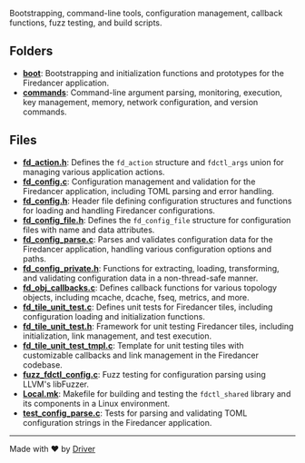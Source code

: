 <!--------------------------------------------------------------------------------->
<!-- IMPORTANT: This file is auto-generated by Driver (https://driver.ai). -------->
<!-- Manual edits may be overwritten on future commits. --------------------------->
<!--------------------------------------------------------------------------------->

Bootstrapping, command-line tools, configuration management, callback functions, fuzz testing, and build scripts.

## Folders
- **[boot](boot/README.md)**: Bootstrapping and initialization functions and prototypes for the Firedancer application.
- **[commands](commands/README.md)**: Command-line argument parsing, monitoring, execution, key management, memory, network configuration, and version commands.

## Files
- **[fd_action.h](fd_action.h.md)**: Defines the `fd_action` structure and `fdctl_args` union for managing various application actions.
- **[fd_config.c](fd_config.c.md)**: Configuration management and validation for the Firedancer application, including TOML parsing and error handling.
- **[fd_config.h](fd_config.h.md)**: Header file defining configuration structures and functions for loading and handling Firedancer configurations.
- **[fd_config_file.h](fd_config_file.h.md)**: Defines the `fd_config_file` structure for configuration files with name and data attributes.
- **[fd_config_parse.c](fd_config_parse.c.md)**: Parses and validates configuration data for the Firedancer application, handling various configuration options and paths.
- **[fd_config_private.h](fd_config_private.h.md)**: Functions for extracting, loading, transforming, and validating configuration data in a non-thread-safe manner.
- **[fd_obj_callbacks.c](fd_obj_callbacks.c.md)**: Defines callback functions for various topology objects, including mcache, dcache, fseq, metrics, and more.
- **[fd_tile_unit_test.c](fd_tile_unit_test.c.md)**: Defines unit tests for Firedancer tiles, including configuration loading and initialization functions.
- **[fd_tile_unit_test.h](fd_tile_unit_test.h.md)**: Framework for unit testing Firedancer tiles, including initialization, link management, and test execution.
- **[fd_tile_unit_test_tmpl.c](fd_tile_unit_test_tmpl.c.md)**: Template for unit testing tiles with customizable callbacks and link management in the Firedancer codebase.
- **[fuzz_fdctl_config.c](fuzz_fdctl_config.c.md)**: Fuzz testing for configuration parsing using LLVM's libFuzzer.
- **[Local.mk](Local.mk.md)**: Makefile for building and testing the `fdctl_shared` library and its components in a Linux environment.
- **[test_config_parse.c](test_config_parse.c.md)**: Tests for parsing and validating TOML configuration strings in the Firedancer application.

---
Made with ❤️ by [Driver](https://www.driver.ai/)